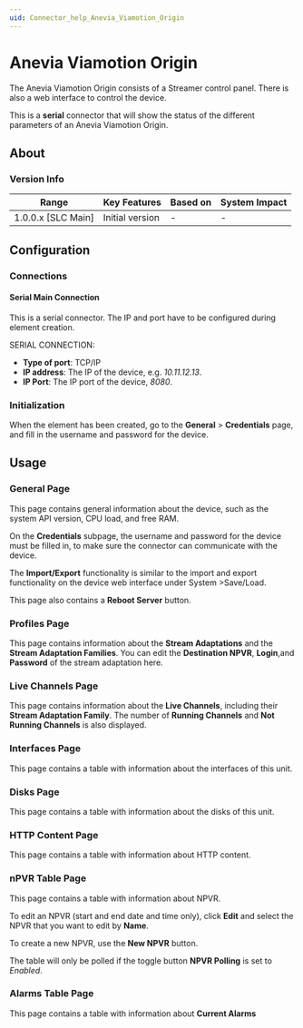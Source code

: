 ```yaml
---
uid: Connector_help_Anevia_Viamotion_Origin
---
```


# Anevia Viamotion Origin

The Anevia Viamotion Origin consists of a Streamer control panel. There is also a web interface to control the device.

This is a **serial** connector that will show the status of the different parameters of an Anevia Viamotion Origin.

## About

### Version Info

| **Range**            | **Key Features** | **Based on** | **System Impact** |
|----------------------|------------------|--------------|-------------------|
| 1.0.0.x \[SLC Main\] | Initial version  | \-           | \-                |

## Configuration

### Connections

#### Serial Main Connection

This is a serial connector. The IP and port have to be configured during element creation.

SERIAL CONNECTION:

- **Type of port**: TCP/IP
- **IP address**: The IP of the device, e.g. *10.11.12.13*.
- **IP Port**: The IP port of the device, *8080*.

### Initialization

When the element has been created, go to the **General** \> **Credentials** page, and fill in the username and password for the device.

## Usage

### General Page

This page contains general information about the device, such as the system API version, CPU load, and free RAM.

On the **Credentials** subpage, the username and password for the device must be filled in, to make sure the connector can communicate with the device.

The **Import/Export** functionality is similar to the import and export functionality on the device web interface under System \>Save/Load.

This page also contains a **Reboot Server** button.

### Profiles Page

This page contains information about the **Stream Adaptations** and the **Stream Adaptation Families**. You can edit the **Destination NPVR**, **Login**,and **Password** of the stream adaptation here.

### Live Channels Page

This page contains information about the **Live Channels**, including their **Stream Adaptation Family**. The number of **Running Channels** and **Not Running Channels** is also displayed.

### Interfaces Page

This page contains a table with information about the interfaces of this unit.

### Disks Page

This page contains a table with information about the disks of this unit.

### HTTP Content Page

This page contains a table with information about HTTP content.

### nPVR Table Page

This page contains a table with information about NPVR.

To edit an NPVR (start and end date and time only), click **Edit** and select the NPVR that you want to edit by **Name**.

To create a new NPVR, use the **New NPVR** button.

The table will only be polled if the toggle button **NPVR Polling** is set to *Enabled*.

### Alarms Table Page

This page contains a table with information about **Current Alarms**
